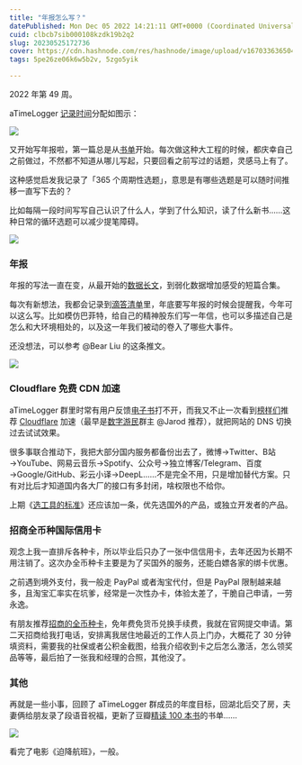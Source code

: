 ```yaml
---
title: "年报怎么写？"
datePublished: Mon Dec 05 2022 14:21:11 GMT+0000 (Coordinated Universal Time)
cuid: clbcb7sib000108kzdk19b2q2
slug: 20230525172736
cover: https://cdn.hashnode.com/res/hashnode/image/upload/v1670336365042/-wVFrJO7v.jpg
tags: 5pe26ze06k6w5b2v, 5zgo5yik

---
```


2022 年第 49 周。

aTimeLogger [记录时间](http://mp.weixin.qq.com/s?__biz=MzI3MzU5MDA1OQ==&mid=2247485032&idx=1&sn=acb21dab9e80298f57f65f3a9ea3a1c7&chksm=eb21b42cdc563d3a565d6c98ad7010303e68799b4f29c829a6c1fd89ff190878ddb44f22a899&scene=21#wechat_redirect)分配如图示：

![](https://cdn.hashnode.com/res/hashnode/image/upload/v1670336234060/ZABjwMEz2.png)

又开始写年报啦，第一篇总是从[书单](http://mp.weixin.qq.com/s?__biz=MzI3MzU5MDA1OQ==&mid=2247487210&idx=1&sn=d6fdb6d3dbb8b26ef5e769a7959c188f&chksm=eb21bcaedc5635b8d779d0fe2991767f0f8c7891d25d0e7a204c3944251271fe7c038097ba4e&scene=21#wechat_redirect)开始。每次做这种大工程的时候，都庆幸自己之前做过，不然都不知道从哪儿写起，只要回看之前写过的话题，灵感马上有了。

这种感觉启发我记录了「365 个周期性选题」，意思是有哪些选题是可以随时间推移一直写下去的？

比如每隔一段时间写写自己认识了什么人，学到了什么知识，读了什么新书……这种日常的循环选题可以减少提笔障碍。

![](https://cdn.hashnode.com/res/hashnode/image/upload/v1670336268267/NXFuE78hw.png)

### **年报**

年报的写法一直在变，从最开始的[数据长文](http://mp.weixin.qq.com/s?__biz=MzI3MzU5MDA1OQ==&mid=2247484438&idx=1&sn=70dc021c1d0ab16a86625f9bc9677c10&chksm=eb21b652dc563f44e43d0a3e4a2a360747f39dbca58e717c3a5abaff20fe53c561172c774ca0&scene=21#wechat_redirect)，到弱化数据增加感受的短篇合集。

每次有新想法，我都会记录到[滴答清单](http://mp.weixin.qq.com/s?__biz=MzI3MzU5MDA1OQ==&mid=2247485514&idx=1&sn=025245fbf1040fce89e8043c7740de3c&chksm=eb21ba0edc563318314fa23422b459d43810f0572f5446a077723c0a53e1ecc951b617ac199e&scene=21#wechat_redirect)里，年底要写年报的时候会提醒我，今年可以这么写。比如模仿巴菲特，给自己的精神股东们写一年信，也可以多描述自己是怎么和大环境相处的，以及这一年我们被动的卷入了哪些大事件。

还没想法，可以参考 @Bear Liu 的这条推文。

![](https://cdn.hashnode.com/res/hashnode/image/upload/v1670336294435/aCAKdUb6s.png)

### **Cloudflare 免费 CDN 加速**

aTimeLogger 群里时常有用户反馈[电子书](http://mp.weixin.qq.com/s?__biz=MzI3MzU5MDA1OQ==&mid=2247486088&idx=1&sn=55085dd2c5af757a7db413c7d047e55a&chksm=eb21b8ccdc5631daa524b4d30cf0b684ff45ec9a85febdd1b28363bd438cf034779cea2d63fe&scene=21#wechat_redirect)打不开，而我又不止一次看到[榜样们](http://mp.weixin.qq.com/s?__biz=MzI3MzU5MDA1OQ==&mid=2247485381&idx=1&sn=79b3854cd9e145fe498a464c81d38e7d&chksm=eb21b581dc563c971e371e9baa63b3ba3eb8dcbba6f0711a2a3d81afa028758d91e3bfb9271f&scene=21#wechat_redirect)推荐 [Cloudflare](https://zhuanlan.zhihu.com/p/82909515) 加速（最早是[数字游民](https://t.zsxq.com/0879qRY2K)群主 @Jarod 推荐），就把网站的 DNS 切换过去试试效果。

很多事联合推动下，我把大部分国内服务都备份出去了，微博→Twitter、B站→YouTube、网易云音乐→Spotify、公众号→独立博客/Telegram、百度→Google/GitHub、彩云小译→DeepL……不是完全不用，只是增加替代方案。只有对比后才知道国内各大厂的接口有多封闭，啥权限也不给你。

上期《[选工具的标准](http://mp.weixin.qq.com/s?__biz=MzI3MzU5MDA1OQ==&mid=2247487177&idx=1&sn=653fe7cfc7291802fdd0921e8f42d26c&chksm=eb21bc8ddc56359bbfa97b0e2b633167f83fc4ec4c5d44b2efc23faab04b57eed7c8314b342f&scene=21#wechat_redirect)》还应该加一条，优先选国外的产品，或独立开发者的产品。

### **招商全币种国际信用卡**

观念上我一直排斥各种卡，所以毕业后只办了一张中信信用卡，去年还因为长期不用注销了。这次办全币种卡主要是为了买国外的服务，还能白嫖各家的绑卡优惠。

之前遇到境外支付，我一般走 PayPal 或者淘宝代付，但是 PayPal 限制越来越多，且淘宝汇率实在坑爹，经常是一次性办卡，体验太差了，干脆自己申请，一劳永逸。

有朋友推荐[招商的全币种卡](http://market.cmbchina.com/MPage/online/220526172438765/uniqbk/index.html)，免年费免货币兑换手续费，我就在官网提交申请。第二天招商给我打电话，安排离我居住地最近的工作人员上门办，大概花了 30 分钟填资料，需要我的社保或者公积金截图，给我介绍收到卡之后怎么激活，怎么领奖品等等，最后拍了一张我和经理的合照，其他没了。

### **其他**

再就是一些小事，回顾了 aTimeLogger 群成员的年度目标，回湖北后交了房，夫妻俩给朋友录了段语音祝福，更新了豆瓣[精读 100 本书](https://www.douban.com/doulist/142071384/)的书单……

![](https://cdn.hashnode.com/res/hashnode/image/upload/v1670336330910/zq5JyDzRH.png)

看完了电影《迫降航班》，一般。